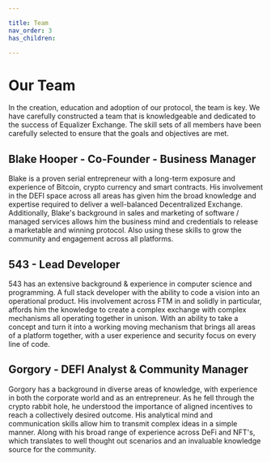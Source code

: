 ```yaml
---

title: Team
nav_order: 3
has_children:

---
```


# Our Team

In the creation, education and adoption of our protocol, the team is key. We have carefully constructed a team that is knowledgeable and dedicated to the success of Equalizer Exchange. The skill sets of all members have been carefully selected to ensure that the goals and objectives are met.

## Blake Hooper - Co-Founder - Business Manager

Blake is a proven serial entrepreneur with a long-term exposure and experience of Bitcoin, crypto currency and smart contracts. His involvement in the DEFI space across all areas has given him the broad knowledge and expertise required to deliver a well-balanced Decentralized Exchange.
Additionally, Blake's background in sales and marketing of software / managed services allows him the business mind and credentials to release a marketable and winning protocol. Also using these skills to grow the community and engagement across all platforms. 

## 543 - Lead Developer

543 has an extensive background & experience in computer science and programming. A full stack developer with the ability to code a vision into an operational product. His involvement across FTM in and solidly in particular, affords him the knowledge to create a complex exchange with complex mechanisms all operating together in unison.
With an ability to take a concept and turn it into a working moving mechanism that brings all areas of a platform together, with a user experience and security focus on every line of code.

## Gorgory - DEFI Analyst & Community Manager

Gorgory has a background in diverse areas of knowledge, with experience in both the corporate world and as an entrepreneur. As he fell through the crypto rabbit hole, he understood the importance of aligned incentives to reach a collectively desired outcome. His analytical mind and communication skills allow him to transmit complex ideas in a simple manner.
Along with his broad range of experience across DeFi and NFT's, which translates to well thought out scenarios and an invaluable knowledge source for the community.
